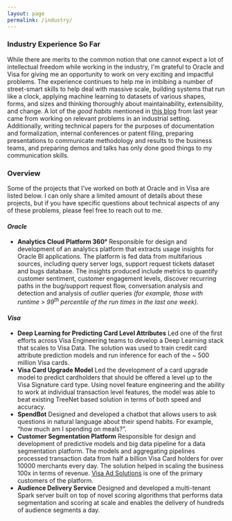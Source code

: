```yaml
---
layout: page
permalink: /industry/
---
```


 <head>
 <link rel="stylesheet" href="/assets/css/main.css">
<script src="//code.jquery.com/jquery-1.12.4.min.js"></script>
<script src="https://madaan.github.io/assets/js/common.js"></script>
 </head>

### Industry Experience So Far

While there are merits to the common notion that one cannot expect a lot of intellectual freedom while working in the industry, I'm grateful to Oracle and Visa for giving me an opportunity to work on very exciting and impactful problems. The experience continues to help me in imbibing a number of street-smart skills to help deal with massive scale, building systems that run like a clock, applying machine learning to datasets of various shapes, forms, and sizes and thinking thoroughly about maintainability, extensibility, and change. A lot of the _good habits_ mentioned in [this blog](http://madaan.github.io/wbc/) from last year came from working on relevant problems in an industrial setting. Additionally, writing technical papers for the purposes of documentation and formalization, internal conferences or patent filing, preparing presentations to communicate methodology and results to the business teams, and preparing demos and talks has only done good things to my communication skills.

### Overview
Some of the projects that I've worked on both at Oracle and in Visa are listed below. I can only share a limited amount of details about these projects, but if you have specific questions about technical aspects of any of these problems, please feel free to reach out to me.


#### ***Oracle***

- **Analytics Cloud Platform 360°** Responsible for design and development of an analytics platform that extracts usage insights for Oracle BI applications. The platform is fed data from multifarious sources, including query server logs, support request tickets dataset and bugs database. The insights produced include metrics to quantify customer sentiment, customer engagement levels, discover recurring paths in the bug/support request flow, conversation analysis and detection and analysis of _outlier_ queries _(for example, those with runtime > 99<sup>th</sup> percentile of the run times in the last one week)_.

#### ***Visa***

- **Deep Learning for Predicting Card Level Attributes** Led one of the first efforts across Visa Engineering teams to develop a Deep Learning stack that scales to Visa Data. The solution was used to train credit card attribute prediction models and run inference for each of the ~ 500 million Visa cards.
- **Visa Card Upgrade Model** Led the development of a card upgrade model to predict cardholders that should be offered a level up to the Visa Signature card type. Using novel feature engineering and the ability to work at individual transaction level features, the model was able to beat existing TreeNet based solution in terms of both speed and accuracy.
- **SpendBot** Designed and developed a chatbot that allows users to ask questions in natural language about their spend habits. For example, “how much am I spending on meals?”.
- **Customer Segmentation Platform** Responsible for design and development of predictive models and big data pipeline for a data segmentation platform. The models and aggregating pipelines processed transaction data from half a billion Visa Card holders for over 10000 merchants every day. The solution helped in scaling the business 100x in terms of revenue. [Visa Ad Solutions](https://usa.visa.com/run-your-business/commercial-solutions/solutions/advertising-loyalty-card-programs.html) is one of the primary customers of the platform.
- **Audience Delivery Service** Designed and developed a multi-tenant Spark server built on top of novel scoring algorithms that performs data segmentation and scoring at scale and enables the delivery of hundreds of audience segments a day.
